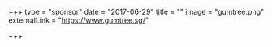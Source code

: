 +++
type = "sponsor"
date = "2017-06-29"
title = ""
image = "gumtree.png"
externalLink = "https://www.gumtree.sg/"

+++

